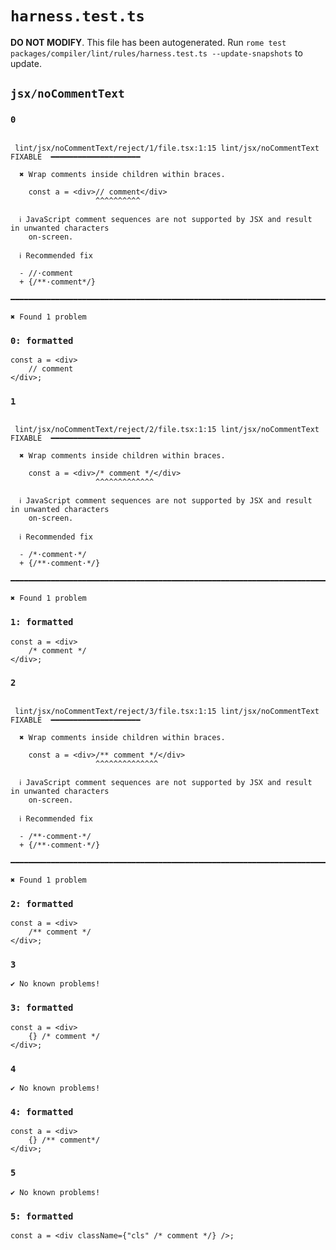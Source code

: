 # `harness.test.ts`

**DO NOT MODIFY**. This file has been autogenerated. Run `rome test packages/compiler/lint/rules/harness.test.ts --update-snapshots` to update.

## `jsx/noCommentText`

### `0`

```

 lint/jsx/noCommentText/reject/1/file.tsx:1:15 lint/jsx/noCommentText  FIXABLE  ━━━━━━━━━━━━━━━━━━━━

  ✖ Wrap comments inside children within braces.

    const a = <div>// comment</div>
                   ^^^^^^^^^^

  ℹ JavaScript comment sequences are not supported by JSX and result in unwanted characters
    on-screen.

  ℹ Recommended fix

  - //·comment
  + {/**·comment*/}

━━━━━━━━━━━━━━━━━━━━━━━━━━━━━━━━━━━━━━━━━━━━━━━━━━━━━━━━━━━━━━━━━━━━━━━━━━━━━━━━━━━━━━━━━━━━━━━━━━━━

✖ Found 1 problem

```

### `0: formatted`

```
const a = <div>
	// comment
</div>;

```

### `1`

```

 lint/jsx/noCommentText/reject/2/file.tsx:1:15 lint/jsx/noCommentText  FIXABLE  ━━━━━━━━━━━━━━━━━━━━

  ✖ Wrap comments inside children within braces.

    const a = <div>/* comment */</div>
                   ^^^^^^^^^^^^^

  ℹ JavaScript comment sequences are not supported by JSX and result in unwanted characters
    on-screen.

  ℹ Recommended fix

  - /*·comment·*/
  + {/**·comment·*/}

━━━━━━━━━━━━━━━━━━━━━━━━━━━━━━━━━━━━━━━━━━━━━━━━━━━━━━━━━━━━━━━━━━━━━━━━━━━━━━━━━━━━━━━━━━━━━━━━━━━━

✖ Found 1 problem

```

### `1: formatted`

```
const a = <div>
	/* comment */
</div>;

```

### `2`

```

 lint/jsx/noCommentText/reject/3/file.tsx:1:15 lint/jsx/noCommentText  FIXABLE  ━━━━━━━━━━━━━━━━━━━━

  ✖ Wrap comments inside children within braces.

    const a = <div>/** comment */</div>
                   ^^^^^^^^^^^^^^

  ℹ JavaScript comment sequences are not supported by JSX and result in unwanted characters
    on-screen.

  ℹ Recommended fix

  - /**·comment·*/
  + {/**·comment·*/}

━━━━━━━━━━━━━━━━━━━━━━━━━━━━━━━━━━━━━━━━━━━━━━━━━━━━━━━━━━━━━━━━━━━━━━━━━━━━━━━━━━━━━━━━━━━━━━━━━━━━

✖ Found 1 problem

```

### `2: formatted`

```
const a = <div>
	/** comment */
</div>;

```

### `3`

```
✔ No known problems!

```

### `3: formatted`

```
const a = <div>
	{} /* comment */
</div>;

```

### `4`

```
✔ No known problems!

```

### `4: formatted`

```
const a = <div>
	{} /** comment*/
</div>;

```

### `5`

```
✔ No known problems!

```

### `5: formatted`

```
const a = <div className={"cls" /* comment */} />;

```
